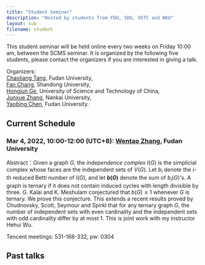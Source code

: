 ```yaml
---
title: "Student Seminar"
description: "Hosted by students from FDU, SDU, USTC and NKU"
layout: sub
filename: student
--- 
```


This student seminar will be held online every two weeks on Friday 10:00 am, between the SCMS seminar. It is organized by the following five students, please contact the organizers if you are interested in giving a talk.

Organizers: <br>
[Chaoliang Tang](mailto:cltang17@fudan.edu.cn), Fudan University, <br>
[Fan Chang](mailto:fchang@mail.sdu.edu.cn), Shandong University, <br>
[Hongjun Ge](mailto:ghj17000225@mail.ustc.edu.cn), University of Science and Technology of China, <br>
[Junxue Zhang](mailto:jxuezhang@163.com), Nankai University, <br>
[Yaobing Chen](mailto:ybchen21@m.fudan.edu.cn), Fudan University. <br>

## Current Schedule
### Mar 4, 2022, 10:00-12:00 (UTC+8): [Wentao Zhang](mailto:wtzhang20@fudan.edu.cn), Fudan University    
Abstract：Given a graph $G$, the <em>independence complex</em> $I(G)$ is the simplicial complex whose faces are the independent sets of $V(G)$. Let $b_i$ denote the $i$-th reduced Betti number of $I(G)$, and let **$b(G)$** denote the sum of $b_i(G)$'s. A graph is ternary if it does not contain induced cycles with length divisible by three. G. Kalai and K. Meshulam conjectured that $b(G)\le 1$ whenever $G$ is ternary. We prove this conjecture. This extends a recent results proved by Chudnovsky, Scott, Seymour and Spirkl that for any ternary graph $G$, the number of independent sets with even cardinality and the independent sets with odd cardinality differ by at most 1. This is joint work with my instructor Hehui Wu.

Tencent meetings: 531-168-332, pw: 0304

## Past talks
